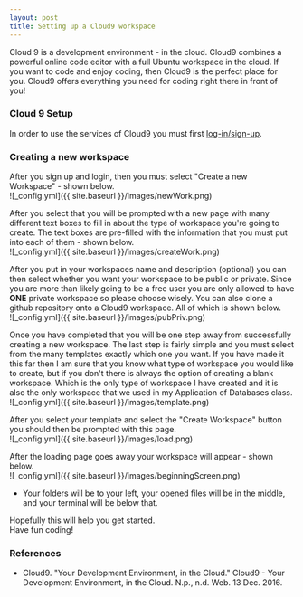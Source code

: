 ```yaml
---
layout: post
title: Setting up a Cloud9 workspace
---
```


Cloud 9 is a development environment - in the cloud. Cloud9 combines a powerful online code editor with a full Ubuntu workspace in the cloud. If you want to code and enjoy coding, then Cloud9 is the perfect place for you. Cloud9 offers everything you need for coding right there in front of you!  

### Cloud 9 Setup
In order to use the services of Cloud9 you must first [log-in/sign-up](http://c9.io).

### Creating a new workspace
After you sign up and login, then you must select "Create a new Workspace" - shown below.  
![_config.yml]({{ site.baseurl }}/images/newWork.png)  

After you select that you will be prompted with a new page with many different text boxes to fill in about the type of workspace you're going to create. The text boxes are pre-filled with the information that you must put into each of them - shown below.  
![_config.yml]({{ site.baseurl }}/images/createWork.png)  

After you put in your workspaces name and description (optional) you can then select whether you want your workspace to be public or private. Since you are more than likely going to be a free user you are only allowed to have **ONE** private workspace so please choose wisely. You can also clone a github repository onto a Cloud9 workspace. All of which is shown below.  
![_config.yml]({{ site.baseurl }}/images/pubPriv.png)  

Once you have completed that you will be one step away from successfully creating a new workspace. The last step is fairly simple and you must select from the many templates exactly which one you want. If you have made it this far then I am sure that you know what type of workspace you would like to create, but if you don't there is always the option of creating a blank workspace. Which is the only type of workspace I have created and it is also the only workspace that we used in my Application of Databases class.  
![_config.yml]({{ site.baseurl }}/images/template.png)  

After you select your template and select the "Create Workspace" button you should then be prompted with this page.  
![_config.yml]({{ site.baseurl }}/images/load.png)  

After the loading page goes away your workspace will appear - shown below.  
![_config.yml]({{ site.baseurl }}/images/beginningScreen.png)  
  
* Your folders will be to your left, your opened files will be in the middle, and your terminal will be below that.  
  
Hopefully this will help you get started.  
Have fun coding!

### References
* Cloud9. "Your Development Environment, in the Cloud." Cloud9 - Your Development Environment, in the Cloud. N.p., n.d. Web. 13 Dec. 2016.
